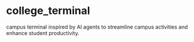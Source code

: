 # college_terminal
campus terminal inspired by AI agents to streamline campus activities and enhance student productivity.
